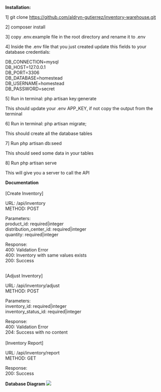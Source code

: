 <b>Installation:</b>

1] git clone https://github.com/aldryn-gutierrez/inventory-warehouse.git

2] composer install

3] copy .env.example file in the root directory and rename it to .env

4] Inside the .env file that you just created update this fields to your database credentials:

DB_CONNECTION=mysql <br/>
DB_HOST=127.0.0.1 <br/>
DB_PORT=3306 <br/>
DB_DATABASE=homestead <br/>
DB_USERNAME=homestead <br/>
DB_PASSWORD=secret <br/>

5] Run in terminal: php artisan key:generate

This should update your .env APP_KEY, if not copy the output from the terminal

6] Run in terminal: php artisan migrate;

This should create all the database tables

7] Run php artisan db:seed

This should seed some data in your tables

8] Run php artisan serve

This will give you a server to call the API

<b>Documentation</b>
<br/><br/>
[Create Inventory]

URL: /api/inventory<br/>
METHOD: POST<br/>

Parameters:<br/>
product_id: required|integer<br/>
distribution_center_id: required|integer<br/>
quantity: required|integer<br/>

Response:<br/>
400: Validation Error<br/>
400: Inventory with same values exists<br/>
200: Success<br/>

<br/>
[Adjust Inventory]

URL: /api/inventory/adjust<br/>
METHOD: POST<br/>

Parameters:<br/>
inventory_id: required|integer<br/>
inventory_status_id: required|integer<br/>

Response:<br/>
400: Validation Error<br/>
204: Success with no content<br/>
<br/>
[Inventory Report]

URL: /api/inventory/report<br/>
METHOD: GET<br/>

Response:<br/>
200: Success <br/>


<b>Database Diagram</b>
<img src="https://preview.ibb.co/gN2ZZc/Screen_Shot_2018_03_23_at_2_14_45_PM.png" />
